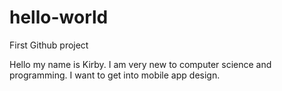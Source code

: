 # hello-world
First Github project

Hello my name is Kirby.  I am very new to computer science and programming.  I want to get into mobile app design.
